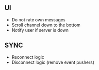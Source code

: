## UI
- Do not rate own messages
- Scroll channel down to the bottom
- Notify user if server is down

## SYNC
- Reconnect logic
- Disconnect logic (remove event pushers)